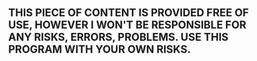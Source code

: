 ## THIS PIECE OF CONTENT IS PROVIDED FREE OF USE, HOWEVER I WON'T BE RESPONSIBLE FOR ANY RISKS, ERRORS, PROBLEMS. USE THIS PROGRAM WITH YOUR OWN RISKS.

